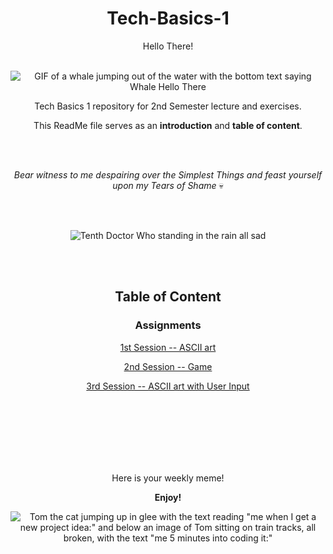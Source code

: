 <div align="center">

# Tech-Basics-1

Hello There!
<br/><br/>

![GIF of a whale jumping out of the water with the bottom text saying Whale Hello There](https://images.squarespace-cdn.com/content/v1/5ab33976f93fd4919af14208/1585256017194-GTNFAX7JLE3S8YSEHHMQ/giphy.gif)

Tech Basics 1 repository for 2nd Semester lecture and exercises.

This ReadMe file serves as an **introduction** and **table of content**.


<br/><br/>

_Bear witness to me despairing over the Simplest Things and feast yourself upon my Tears of Shame_ :skull:

<br/><br/>

![Tenth Doctor Who standing in the rain all sad](https://media0.giphy.com/media/v1.Y2lkPTc5MGI3NjExZ3BkbndpaTZtbnR1Z3Y0a3UxNG0yOGwxcTMxeDF2djFjbGFmYjNnNSZlcD12MV9pbnRlcm5hbF9naWZfYnlfaWQmY3Q9Zw/Jq7y34Hgfy01y/giphy.gif)

<br/><br/>

## Table of Content

### Assignments

[1st Session -- ASCII art](https://github.com/CrvptiK/Tech-Basics-1/blob/main/assignments/week1/ascii.py)

[2nd Session -- Game](https://github.com/CrvptiK/Tech-Basics-1/blob/main/assignments/week2/game.py)

[3rd Session -- ASCII art with User Input](https://github.com/CrvptiK/Tech-Basics-1/blob/main/assignments/week3/ascii_art2.py)

<br/><br/>
<br/><br/>
<br/><br/>

Here is your weekly meme!

**Enjoy!** 

![Tom the cat jumping up in glee with the text reading "me when I get a new project idea:" and below an image of Tom sitting on train tracks, all broken, with the text "me 5 minutes into coding it:"](https://i.pinimg.com/736x/17/31/23/173123372840340b65fda63f2f9ae483.jpg)
